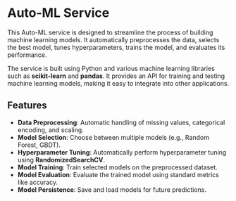 # Auto-ML Service

This Auto-ML service is designed to streamline the process of building machine learning models. It automatically preprocesses the data, selects the best model, tunes hyperparameters, trains the model, and evaluates its performance.

The service is built using Python and various machine learning libraries such as **scikit-learn** and **pandas**. It provides an API for training and testing machine learning models, making it easy to integrate into other applications.

## Features

- **Data Preprocessing**: Automatic handling of missing values, categorical encoding, and scaling.
- **Model Selection**: Choose between multiple models (e.g., Random Forest, GBDT).
- **Hyperparameter Tuning**: Automatically perform hyperparameter tuning using **RandomizedSearchCV**.
- **Model Training**: Train selected models on the preprocessed dataset.
- **Model Evaluation**: Evaluate the trained model using standard metrics like accuracy.
- **Model Persistence**: Save and load models for future predictions.